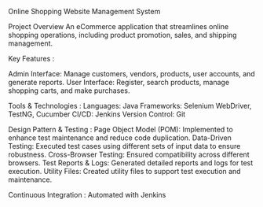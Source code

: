 Online Shopping Website Management System

Project Overview
An eCommerce application that streamlines online shopping operations, including product promotion, sales, and shipping management.

Key Features :

Admin Interface: Manage customers, vendors, products, user accounts, and generate reports.
User Interface: Register, search products, manage shopping carts, and make purchases.

Tools & Technologies :
Languages: Java
Frameworks: Selenium WebDriver, TestNG, Cucumber
CI/CD: Jenkins
Version Control: Git

Design Pattern & Testing :
Page Object Model (POM): Implemented to enhance test maintenance and reduce code duplication.
Data-Driven Testing: Executed test cases using different sets of input data to ensure robustness.
Cross-Browser Testing: Ensured compatibility across different browsers.
Test Reports & Logs: Generated detailed reports and logs for test execution.
Utility Files: Created utility files to support test execution and maintenance.

Continuous Integration :
Automated with Jenkins 
